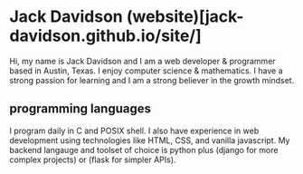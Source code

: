 # Jack Davidson (website)[jack-davidson.github.io/site/]
Hi, my name is Jack Davidson and I am a web developer &
programmer based in Austin, Texas. I enjoy computer science
& mathematics. I have a strong passion for learning
and I am a strong believer in the growth mindset.

## programming languages
I program daily in C and POSIX shell. I also have experience
in web development using technologies like HTML, CSS, and
vanilla javascript. My backend langauge and toolset of choice
is python plus (django for more complex projects) or (flask
for simpler APIs).
